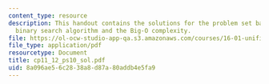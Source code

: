```yaml
---
content_type: resource
description: This handout contains the solutions for the problem set based on a recursive
  binary search algorithm and the Big-O complexity.
file: https://ol-ocw-studio-app-qa.s3.amazonaws.com/courses/16-01-unified-engineering-i-ii-iii-iv-fall-2005-spring-2006/8a096ae56c2838a8d87a80addb4e5fa9_cp11_12_ps10_sol.pdf
file_type: application/pdf
resourcetype: Document
title: cp11_12_ps10_sol.pdf
uid: 8a096ae5-6c28-38a8-d87a-80addb4e5fa9
---
```

